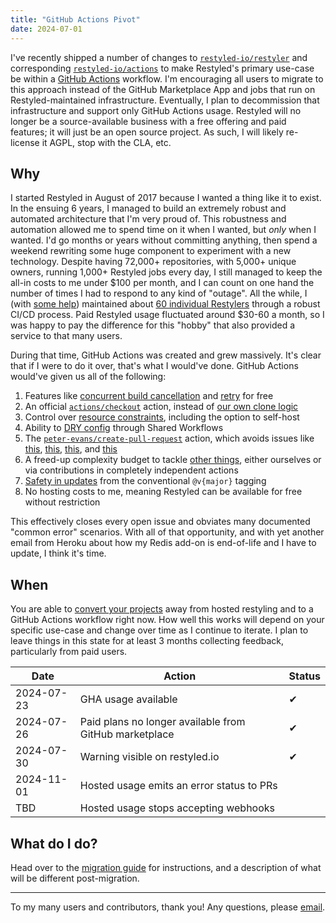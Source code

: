 ```yaml
---
title: "GitHub Actions Pivot"
date: 2024-07-01
---
```


I've recently shipped a number of changes to
[`restyled-io/restyler`](https://github.com/restyled-io/restyler) and
corresponding [`restyled-io/actions`](https://github.com/restyled-io/actions) to
make Restyled's primary use-case be within a [GitHub
Actions](https://docs.github.com/en/actions) workflow. I'm encouraging all users
to migrate to this approach instead of the GitHub Marketplace App and jobs that
run on Restyled-maintained infrastructure. Eventually, I plan to decommission
that infrastructure and support only GitHub Actions usage. Restyled will no
longer be a source-available business with a free offering and paid features; it
will just be an open source project. As such, I will likely re-license it AGPL,
stop with the CLA, etc.

## Why

I started Restyled in August of 2017 because I wanted a thing like it to exist.
In the ensuing 6 years, I managed to build an extremely robust and automated
architecture that I'm very proud of. This robustness and automation allowed me
to spend time on it when I wanted, but _only_ when I wanted. I'd go months or
years without committing anything, then spend a weekend rewriting some huge
component to experiment with a new technology. Despite having 72,000+
repositories, with 5,000+ unique owners, running 1,000+ Restyled jobs every day,
I still managed to keep the all-in costs to me under $100 per month, and I can
count on one hand the number of times I had to respond to any kind of "outage".
All the while, I (with [some
help](https://github.com/restyled-io/restylers/graphs/contributors)) maintained
about [60 individual Restylers](https://docs.restyled.io/available-restylers/)
through a robust CI/CD process. Paid Restyled usage fluctuated around $30-60 a
month, so I was happy to pay the difference for this "hobby" that also provided
a service to that many users.

During that time, GitHub Actions was created and grew massively. It's clear that
if I were to do it over, that's what I would've done. GitHub Actions would've
given us all of the following:

1. Features like [concurrent build cancellation](https://github.com/restyled-io/restyled.io/issues/277) and [retry](https://github.com/restyled-io/restyler/issues/162) for free
2. An official [`actions/checkout`](https://github.com/actions/checkout) action, instead of [our own clone logic](https://github.com/restyled-io/restyled.io/wiki/Git-Error:-Couldn't-find-remote-ref)
3. Control over [resource constraints](https://github.com/restyled-io/restyled.io/wiki/Common-Errors:-Restyle-Error-137), including the option to self-host
4. Ability to [DRY config](https://github.com/restyled-io/restyler/issues/96) through Shared Workflows
5. The [`peter-evans/create-pull-request`](https://github.com/peter-evans/create-pull-request) action, which avoids issues like [this](https://github.com/restyled-io/restyled.io/wiki/Git-Error:-Couldn't-find-remote-ref), [this](https://github.com/restyled-io/restyled.io/wiki/Common-Errors:-Push-Rejected), [this](https://github.com/restyled-io/restyled.io/wiki/Git-Error:-bad-object), and [this](https://github.com/restyled-io/restyled.io/wiki/Common-Errors:-Labels-or-Ignore-Labels-not-working)
6. A freed-up complexity budget to tackle [other things](https://github.com/restyled-io/restyler/issues/52), either ourselves or via contributions in completely independent actions
7. [Safety in updates](https://github.com/restyled-io/restyler/issues/91) from the conventional `@v{major}` tagging
8. No hosting costs to me, meaning Restyled can be available for free without restriction

This effectively closes every open issue and obviates many documented "common
error" scenarios. With all of that opportunity, and with yet another email from
Heroku about how my Redis add-on is end-of-life and I have to update, I think
it's time.

## When

You are able to [convert your projects][migrating] away from hosted restyling
and to a GitHub Actions workflow right now. How well this works will depend on
your specific use-case and change over time as I continue to iterate. I plan to
leave things in this state for at least 3 months collecting feedback,
particularly from paid users.

| Date | Action | Status |
| --- | --- | -- |
| 2024-07-23 | GHA usage available | ✔ |
| 2024-07-26 | Paid plans no longer available from GitHub marketplace | ✔ |
| 2024-07-30 | Warning visible on restyled.io | ✔ |
| 2024-11-01 | Hosted usage emits an error status to PRs | |
| TBD | Hosted usage stops accepting webhooks | |

## What do I do?

Head over to the [migration guide][migrating] for instructions, and a
description of what will be different post-migration.

---

To my many users and contributors, thank you! Any questions, please
[email](mailto:support@restyled.io).

[migrating]: /docs/migrating-to-github-actions/
